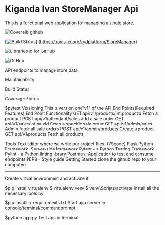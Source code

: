 # Kiganda Ivan StoreManager Api
This is a functional web application for managing a single store.

 
![Coveralls github](https://img.shields.io/coveralls/github/jekyll/jekyll.svg)

[![Build Status](https://travis-ci.org/zydplatform/StoreManager.svg?branch=master)]
(https://travis-ci.org/zydplatform/StoreManager)

 
![Libraries.io for GitHub](https://img.shields.io/librariesio/github/phoenixframework/phoenix.svg)

 
![GitHub](https://img.shields.io/github/license/mashape/apistatus.svg)


API endpoints to manage store data

Maintainability

Build Status

Coverage Status

$pytest
Versioning
This is version one"v1" of the API
End Points(Required Features)
End Point	Functionality
GET api/v1/products/int:productId	Fetch a product
POST api/v1/attendant/sales	Add a sale order
GET api/v1/sales/int:saleId	Fetch a specific sale order
GET api/v1/admin/sales	Admin fetch all sale orders
POST api/v1/admin/products	Create a product
GET api/v1/products	Fetch all products


Tools
Text editor where we write our project files. (VScode)
Flask Python Framework -Server-side framework
Pytest - a Python Testing Framework
Pylint - a Python linting library
Postman -Application to test and consume endpoints
PEP8 - Style guide
Getting Started clone the github repo to your computer:
***




Create virtual environment and activate it

$pip install virtualenv
$ virtualenv venv
$ venv\Scripts\activate
Install all the necessary tools by

$pip insatll -r requirements.txt
Start app server in console/terminal/commandprompt

$python app.py
Test app in terminal

